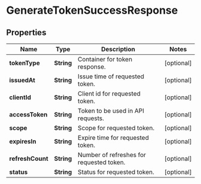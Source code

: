 

# GenerateTokenSuccessResponse


## Properties

| Name | Type | Description | Notes |
|------------ | ------------- | ------------- | -------------|
|**tokenType** | **String** | Container for token response. |  [optional] |
|**issuedAt** | **String** | Issue time of requested token. |  [optional] |
|**clientId** | **String** | Client id for requested token. |  [optional] |
|**accessToken** | **String** | Token to be used in API requests. |  [optional] |
|**scope** | **String** | Scope for requested token. |  [optional] |
|**expiresIn** | **String** | Expire time for requested token. |  [optional] |
|**refreshCount** | **String** | Number of refreshes for requested token. |  [optional] |
|**status** | **String** | Status for requested token. |  [optional] |



